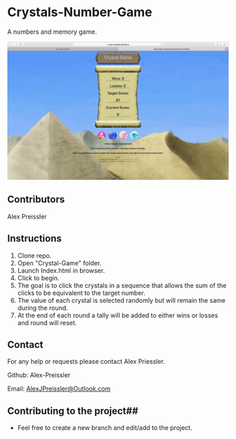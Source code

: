 # Crystals-Number-Game #

A numbers and memory game.

![Crystals-Number-Game](./assets/images/Crystal-Game.png)


## Contributors ##

Alex Preissler

## Instructions ##

1. Clone repo.
2. Open "Crystal-Game" folder.
3. Launch Index.html in browser.
4. Click to begin.
5. The goal is to click the crystals in a sequence that allows the sum of the clicks to be equivalent
   to the target number.
6. The value of each crystal is selected randomly but will remain the same during the round.
7. At the end of each round a tally will be added to either wins or losses and round will reset. 

## Contact ##

For any help or requests please contact Alex Priessler.

Github: Alex-Preissler

Email: AlexJPreissler@Outlook.com

## Contributing to the project##

* Feel free to create a new branch and edit/add to the project.



